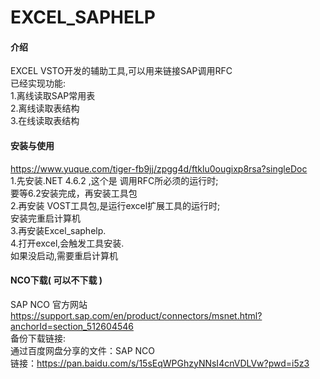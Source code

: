 # EXCEL_SAPHELP

#### 介绍
EXCEL VSTO开发的辅助工具,可以用来链接SAP调用RFC\
已经实现功能:\
1.离线读取SAP常用表\
2.离线读取表结构\
3.在线读取表结构

 
#### 安装与使用
https://www.yuque.com/tiger-fb9jj/zpgg4d/ftklu0ougixp8rsa?singleDoc \
1.先安装.NET 4.6.2 ,这个是 调用RFC所必须的运行时;\
  要等6.2安装完成，再安装工具包\
2.再安装 VOST工具包,是运行excel扩展工具的运行时;\
安装完重启计算机\
3.再安装Excel_saphelp.\
4.打开excel,会触发工具安装.\
如果没启动,需要重启计算机

#### NCO下载( 可以不下载 )

SAP NCO 官方网站\
https://support.sap.com/en/product/connectors/msnet.html?anchorId=section_512604546 \
备份下载链接:\
通过百度网盘分享的文件：SAP NCO\
链接：https://pan.baidu.com/s/15sEqWPGhzyNNsI4cnVDLVw?pwd=i5z3 